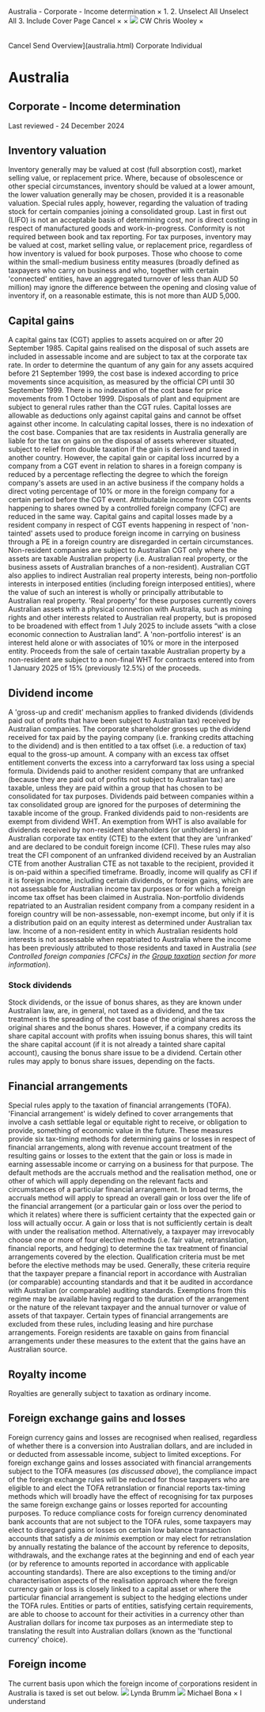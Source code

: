 Australia - Corporate - Income determination
×
1.
2.
Unselect All
Unselect All
3.
Include Cover Page
Cancel
×
×
![](-/media/world-wide-tax-summaries/attachments/global---chris-wooley.ashx%3Frev=ac5e5f3223b34096b1afc2a6009c7320&revision=ac5e5f32-23b3-4096-b1af-c2a6009c7320&hash=859B7ADC84DC2CBEC9760E9E6EE7DE6D0A8BFCDF)
CW
Chris Wooley
×
######
Cancel
Send
Overview](australia.html)
Corporate
Individual
# Australia
## Corporate - Income determination
Last reviewed - 24 December 2024
## Inventory valuation
Inventory generally may be valued at cost (full absorption cost), market selling value, or replacement price. Where, because of obsolescence or other special circumstances, inventory should be valued at a lower amount, the lower valuation generally may be chosen, provided it is a reasonable valuation. Special rules apply, however, regarding the valuation of trading stock for certain companies joining a consolidated group. Last in first out (LIFO) is not an acceptable basis of determining cost, nor is direct costing in respect of manufactured goods and work-in-progress.
Conformity is not required between book and tax reporting. For tax purposes, inventory may be valued at cost, market selling value, or replacement price, regardless of how inventory is valued for book purposes. Those who choose to come within the small-medium business entity measures (broadly defined as taxpayers who carry on business and who, together with certain 'connected' entities, have an aggregated turnover of less than AUD 50 million) may ignore the difference between the opening and closing value of inventory if, on a reasonable estimate, this is not more than AUD 5,000.
## Capital gains
A capital gains tax (CGT) applies to assets acquired on or after 20 September 1985. Capital gains realised on the disposal of such assets are included in assessable income and are subject to tax at the corporate tax rate. In order to determine the quantum of any gain for any assets acquired before 21 September 1999, the cost base is indexed according to price movements since acquisition, as measured by the official CPI until 30 September 1999. There is no indexation of the cost base for price movements from 1 October 1999. Disposals of plant and equipment are subject to general rules rather than the CGT rules. Capital losses are allowable as deductions only against capital gains and cannot be offset against other income. In calculating capital losses, there is no indexation of the cost base.
Companies that are tax residents in Australia generally are liable for the tax on gains on the disposal of assets wherever situated, subject to relief from double taxation if the gain is derived and taxed in another country. However, the capital gain or capital loss incurred by a company from a CGT event in relation to shares in a foreign company is reduced by a percentage reflecting the degree to which the foreign company's assets are used in an active business if the company holds a direct voting percentage of 10% or more in the foreign company for a certain period before the CGT event. Attributable income from CGT events happening to shares owned by a controlled foreign company (CFC) are reduced in the same way. Capital gains and capital losses made by a resident company in respect of CGT events happening in respect of 'non-tainted' assets used to produce foreign income in carrying on business through a PE in a foreign country are disregarded in certain circumstances.
Non-resident companies are subject to Australian CGT only where the assets are taxable Australian property (i.e. Australian real property, or the business assets of Australian branches of a non-resident). Australian CGT also applies to indirect Australian real property interests, being non-portfolio interests in interposed entities (including foreign interposed entities), where the value of such an interest is wholly or principally attributable to Australian real property. 'Real property' for these purposes currently covers Australian assets with a physical connection with Australia, such as mining rights and other interests related to Australian real property, but is proposed to be broadened with effect from 1 July 2025 to include assets “with a close economic connection to Australian land”. A 'non-portfolio interest' is an interest held alone or with associates of 10% or more in the interposed entity.
Proceeds from the sale of certain taxable Australian property by a non-resident are subject to a non-final WHT for contracts entered into from 1 January 2025 of 15% (previously 12.5%) of the proceeds.
## Dividend income
A 'gross-up and credit' mechanism applies to franked dividends (dividends paid out of profits that have been subject to Australian tax) received by Australian companies. The corporate shareholder grosses up the dividend received for tax paid by the paying company (i.e. franking credits attaching to the dividend) and is then entitled to a tax offset (i.e. a reduction of tax) equal to the gross-up amount. A company with an excess tax offset entitlement converts the excess into a carryforward tax loss using a special formula.
Dividends paid to another resident company that are unfranked (because they are paid out of profits not subject to Australian tax) are taxable, unless they are paid within a group that has chosen to be consolidated for tax purposes. Dividends paid between companies within a tax consolidated group are ignored for the purposes of determining the taxable income of the group.
Franked dividends paid to non-residents are exempt from dividend WHT.
An exemption from WHT is also available for dividends received by non-resident shareholders (or unitholders) in an Australian corporate tax entity (CTE) to the extent that they are ‘unfranked’ and are declared to be conduit foreign income (CFI). These rules may also treat the CFI component of an unfranked dividend received by an Australian CTE from another Australian CTE as not taxable to the recipient, provided it is on-paid within a specified timeframe. Broadly, income will qualify as CFI if it is foreign income, including certain dividends, or foreign gains, which are not assessable for Australian income tax purposes or for which a foreign income tax offset has been claimed in Australia.
Non-portfolio dividends repatriated to an Australian resident company from a company resident in a foreign country will be non-assessable, non-exempt income, but only if it is a distribution paid on an equity interest as determined under Australian tax law.
Income of a non-resident entity in which Australian residents hold interests is not assessable when repatriated to Australia where the income has been previously attributed to those residents and taxed in Australia (*see Controlled foreign companies [CFCs] in the [Group taxation](australia/corporate/group-taxation.html) section for more information*).
### Stock dividends
Stock dividends, or the issue of bonus shares, as they are known under Australian law, are, in general, not taxed as a dividend, and the tax treatment is the spreading of the cost base of the original shares across the original shares and the bonus shares. However, if a company credits its share capital account with profits when issuing bonus shares, this will taint the share capital account (if it is not already a tainted share capital account), causing the bonus share issue to be a dividend. Certain other rules may apply to bonus share issues, depending on the facts.
## Financial arrangements
Special rules apply to the taxation of financial arrangements (TOFA). 'Financial arrangement' is widely defined to cover arrangements that involve a cash settlable legal or equitable right to receive, or obligation to provide, something of economic value in the future.
These measures provide six tax-timing methods for determining gains or losses in respect of financial arrangements, along with revenue account treatment of the resulting gains or losses to the extent that the gain or loss is made in earning assessable income or carrying on a business for that purpose. The default methods are the accruals method and the realisation method, one or other of which will apply depending on the relevant facts and circumstances of a particular financial arrangement. In broad terms, the accruals method will apply to spread an overall gain or loss over the life of the financial arrangement (or a particular gain or loss over the period to which it relates) where there is sufficient certainty that the expected gain or loss will actually occur. A gain or loss that is not sufficiently certain is dealt with under the realisation method.
Alternatively, a taxpayer may irrevocably choose one or more of four elective methods (i.e. fair value, retranslation, financial reports, and hedging) to determine the tax treatment of financial arrangements covered by the election. Qualification criteria must be met before the elective methods may be used. Generally, these criteria require that the taxpayer prepare a financial report in accordance with Australian (or comparable) accounting standards and that it be audited in accordance with Australian (or comparable) auditing standards.
Exemptions from this regime may be available having regard to the duration of the arrangement or the nature of the relevant taxpayer and the annual turnover or value of assets of that taxpayer. Certain types of financial arrangements are excluded from these rules, including leasing and hire purchase arrangements. Foreign residents are taxable on gains from financial arrangements under these measures to the extent that the gains have an Australian source.
## Royalty income
Royalties are generally subject to taxation as ordinary income.
## Foreign exchange gains and losses
Foreign currency gains and losses are recognised when realised, regardless of whether there is a conversion into Australian dollars, and are included in or deducted from assessable income, subject to limited exceptions.
For foreign exchange gains and losses associated with financial arrangements subject to the TOFA measures (*as discussed above*), the compliance impact of the foreign exchange rules will be reduced for those taxpayers who are eligible to and elect the TOFA retranslation or financial reports tax-timing methods which will broadly have the effect of recognising for tax purposes the same foreign exchange gains or losses reported for accounting purposes.
To reduce compliance costs for foreign currency denominated bank accounts that are not subject to the TOFA rules, some taxpayers may elect to disregard gains or losses on certain low balance transaction accounts that satisfy a *de minimis* exemption or may elect for retranslation by annually restating the balance of the account by reference to deposits, withdrawals, and the exchange rates at the beginning and end of each year (or by reference to amounts reported in accordance with applicable accounting standards).
There are also exceptions to the timing and/or characterisation aspects of the realisation approach where the foreign currency gain or loss is closely linked to a capital asset or where the particular financial arrangement is subject to the hedging elections under the TOFA rules.
Entities or parts of entities, satisfying certain requirements, are able to choose to account for their activities in a currency other than Australian dollars for income tax purposes as an intermediate step to translating the result into Australian dollars (known as the 'functional currency' choice).
## Foreign income
The current basis upon which the foreign income of corporations resident in Australia is taxed is set out below.
![](-/media/world-wide-tax-summaries/attachments/australia---lynda-brumm.ashx%3Frev=8c950a0ba2ef43088be3eb5834ad73a4&revision=8c950a0b-a2ef-4308-8be3-eb5834ad73a4&hash=73562A4F6162C970B3CC9BB1BDF2A3CF38008A50)
Lynda Brumm
![](-/media/world-wide-tax-summaries/australiamichael-bonaaustralia--michael-bonajpg20221109190210322.ashx%3Frev=ddb990eafd4841409f14767fc4b2727e&revision=ddb990ea-fd48-4140-9f14-767fc4b2727e&hash=FE1A017704A46F2BDB615CD91923EFE1E86180DB)
Michael Bona
×
I understand